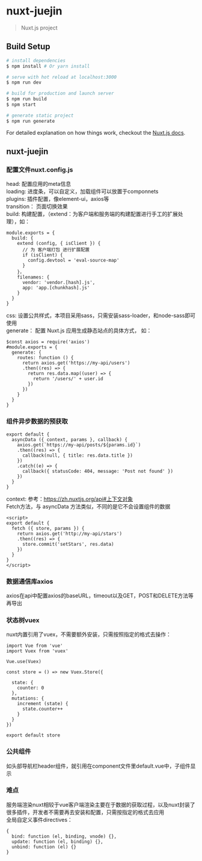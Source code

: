 # nuxt-juejin

> Nuxt.js project

## Build Setup

``` bash
# install dependencies
$ npm install # Or yarn install

# serve with hot reload at localhost:3000
$ npm run dev

# build for production and launch server
$ npm run build
$ npm start

# generate static project
$ npm run generate
```

For detailed explanation on how things work, checkout the [Nuxt.js docs](https://github.com/nuxt/nuxt.js).


## nuxt-juejin
### 配置文件nuxt.config.js
head: 配置应用的meta信息<br/>
loading: 进度条，可以自定义，加载组件可以放置于componnets<br/>
plugins: 插件配置，像element-ui，axios等<br/>
transition： 页面切换效果<br/>
build: 构建配置，（extend：为客户端和服务端的构建配置进行手工的扩展处理），如：<br/>
```
module.exports = {                                                      
  build: {
    extend (config, { isClient }) {
      // 为 客户端打包 进行扩展配置
      if (isClient) {
        config.devtool = 'eval-source-map'
      }
    }，
    filenames: {
      vendor: 'vendor.[hash].js',
      app: 'app.[chunkhash].js'
    }
  }
}  
```
css: 设置公共样式，本项目采用sass，只需安装sass-loader，和node-sass即可使用<br>
generate： 配置 Nuxt.js 应用生成静态站点的具体方式， 如：
```
$const axios = require('axios')
#module.exports = {
  generate: {
    routes: function () {
      return axios.get('https://my-api/users')
      .then((res) => {
        return res.data.map((user) => {
          return '/users/' + user.id
        })
      })      
    }
  }
}
```
### 组件异步数据的预获取
```
export default {
  asyncData ({ context, params }, callback) {
    axios.get(`https://my-api/posts/${params.id}`)
    .then((res) => {
      callback(null, { title: res.data.title })
    })
    .catch((e) => {
      callback({ statusCode: 404, message: 'Post not found' })
    })
  }
}
```
context: 参考：https://zh.nuxtjs.org/api#上下文对象<br>
Fetch方法，与 asyncData 方法类似，不同的是它不会设置组件的数据<br>
```
<script>
export default {
  fetch ({ store, params }) {
    return axios.get('http://my-api/stars')
    .then((res) => {
      store.commit('setStars', res.data)
    })
  }
}
</script>
```
### 数据通信库axios
axios在api中配置axios的baseURL，timeout以及GET，POST和DELETE方法等再导出<br>
### 状态树vuex
nuxt内置引用了vuex，不需要额外安装，只需按照指定的格式去操作：<br>
```
import Vue from 'vue'
import Vuex from 'vuex'

Vue.use(Vuex)

const store = () => new Vuex.Store({

  state: {
    counter: 0
  },
  mutations: {
    increment (state) {
      state.counter++
    }
  }
})

export default store
```
### 公共组件
如头部导航栏header组件，就引用在component文件里default.vue中，子组件显示<nuxt-child /><br>

### 难点
服务端渲染nuxt相较于vue客户端渲染主要在于数据的获取过程，以及nuxt封装了很多插件，开发者不需要再去安装和配置，只需按指定的格式去应用<br>
全局自定义事件directives：<br>
```
{
  bind: function (el, binding, vnode) {},
  update: function (el, binding) {},
  unbind: function (el) {}
}
```
